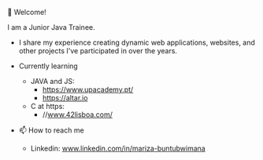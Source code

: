  👋  Welcome!

I am a Junior Java Trainee.
- I share my experience creating dynamic web applications,
      websites, and other projects I've participated in over the years.
      
- Currently learning
  - JAVA and JS:
    - https://www.upacademy.pt/
    - https://altar.io
  - C at https:
    - //www.42lisboa.com/

- 📫 How to reach me
  - Linkedin:   www.linkedin.com/in/mariza-buntubwimana


